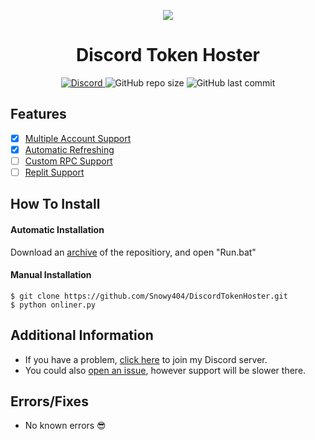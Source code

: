 <p align="center">
  <img src="https://i.discord.fr/PSS.png">
</p>

<h1 align="center">Discord Token Hoster</h1>

<p align="center">
<p align="center">
<a href="https://discord.gg/Hkt4Ef5wQV">
<img alt="Discord" src="https://img.shields.io/discord/872452467810517023">
</a>
<img alt="GitHub repo size" src="https://img.shields.io/github/repo-size/Snowy404/DiscordTokenHoster">
<img alt="GitHub last commit" src="https://img.shields.io/github/last-commit/Snowy404/DiscordTokenHoster">

## Features
- [X] [Multiple Account Support](https://github.com/rn3r/token-onliner/tree/main)
- [X] [Automatic Refreshing](https://github.com/Snowy404/DiscordTokenHoster)
- [ ] [Custom RPC Support](https://github.com/ItsMerkz/Discord-Token-Hoster)
- [ ] [Replit Support](https://github.com/Snowy404/DiscordTokenHoster)

## How To Install

#### Automatic Installation

Download an [archive](https://github.com/Snowy404/DiscordTokenHoster/archive/refs/heads/main.zip) of the repositiory, and open "Run.bat"

#### Manual Installation
```
$ git clone https://github.com/Snowy404/DiscordTokenHoster.git
$ python onliner.py
```

## Additional Information
- If you have a problem, [click here](https://discord.gg/Hkt4Ef5wQV) to join my Discord server.
- You could also [open an issue](https://github.com/Snowy404/DiscordTokenHoster/issues), however support will be slower there.

## Errors/Fixes
- No known errors 😎
